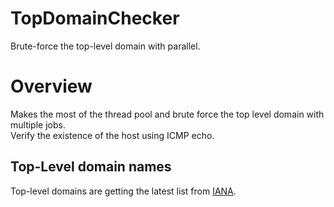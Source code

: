 TopDomainChecker
================

Brute-force the top-level domain with parallel.

# Overview

Makes the most of the thread pool and brute force the top level domain with multiple jobs.  
Verify the existence of the host using ICMP echo.

## Top-Level domain names

Top-level domains are getting the latest list from [IANA](https://data.iana.org/TLD/tlds-alpha-by-domain.txt). 
